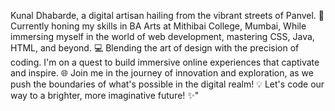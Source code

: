 Kunal Dhabarde, a digital artisan hailing from the vibrant streets of Panvel.
🎨 Currently honing my skills in BA Arts at Mithibai College, Mumbai,
While immersing myself in the world of web development, mastering CSS, Java, HTML, and beyond.
💻 Blending the art of design with the precision of coding.
I'm on a quest to build immersive online experiences that captivate and inspire.
🌐 Join me in the journey of innovation and exploration, as we push the boundaries of what's possible in the digital realm!
💡 Let's code our way to a brighter, more imaginative future! ✨"

<!---
kunaldhabarde02/kunaldhabarde02 is a ✨ special ✨ repository because its `README.md` (this file) appears on your GitHub profile.
You can click the Preview link to take a look at your changes.
--->
